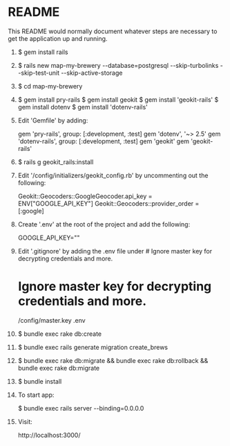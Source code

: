 # README

This README would normally document whatever steps are necessary to get the
application up and running.

01.  $ gem install rails
02.  $ rails new map-my-brewery --database=postgresql --skip-turbolinks --skip-test-unit --skip-active-storage
03.  $ cd map-my-brewery
04.  $ gem install pry-rails
     $ gem install geokit
     $ gem install 'geokit-rails'
     $ gem install dotenv
     $ gem install 'dotenv-rails'

05.  Edit 'Gemfile' by adding:

      gem 'pry-rails', group: [:development, :test]
      gem 'dotenv', '~> 2.5'
      gem 'dotenv-rails', group: [:development, :test]
      gem 'geokit'
      gem 'geokit-rails'

06.  $ rails g geokit_rails:install

07.  Edit '/config/initializers/geokit_config.rb' by uncommenting out the following:

      Geokit::Geocoders::GoogleGeocoder.api_key = ENV["GOOGLE_API_KEY"]
      Geokit::Geocoders::provider_order = [:google]

08.  Create '.env' at the root of the project and add the following:

      GOOGLE_API_KEY="<the key here>"

09.  Edit '.gitignore' by adding the .env file under # Ignore master key for decrypting credentials and more.

      # Ignore master key for decrypting credentials and more.
      /config/master.key
      .env

10.  $ bundle exec rake db:create
11.  $ bundle exec rails generate migration create_brews
12.  $ bundle exec rake db:migrate && bundle exec rake db:rollback && bundle exec rake db:migrate
13.  $ bundle install

14.  To start app:

      $ bundle exec rails server --binding=0.0.0.0

15.  Visit:

      http://localhost:3000/
